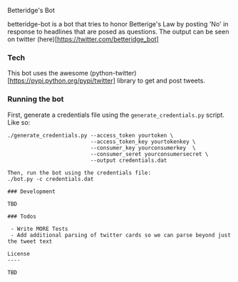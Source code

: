 Betteridge's Bot

betteridge-bot is a bot that tries to honor Betterige's Law by posting 'No' in response to headlines that are posed as questions. The output can be seen on twitter (here)[https://twitter.com/betteridge_bot]


### Tech

This bot uses the awesome (python-twitter)[https://pypi.python.org/pypi/twitter] library to get and post tweets.

### Running the bot

First, generate a credentials file using the `generate_credentials.py` script. Like so:
```
./generate_credentials.py --access_token yourtoken \
                          --access_token_key yourtokenkey \
                          --consumer_key yourconsumerkey  \
                          --consumer_seret yourconsumersecret \
                          --output credentials.dat

Then, run the bot using the credentials file:
./bot.py -c credentials.dat

### Development

TBD

### Todos

 - Write MORE Tests
 - Add additional parsing of twitter cards so we can parse beyond just the tweet text

License
----

TBD
